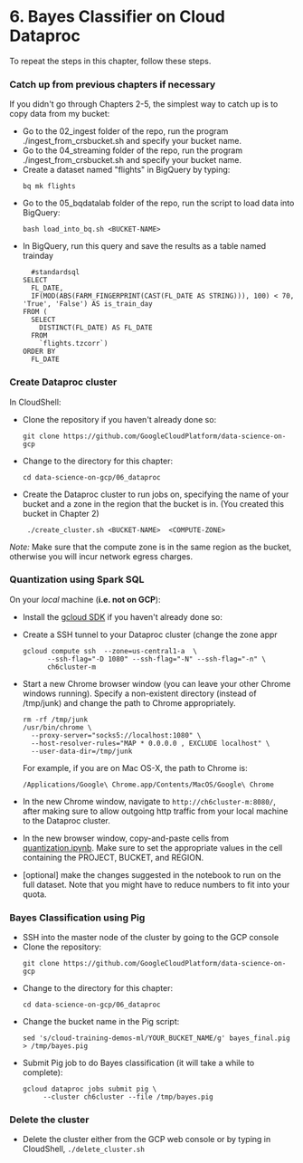 # 6. Bayes Classifier on Cloud Dataproc

To repeat the steps in this chapter, follow these steps.

### Catch up from previous chapters if necessary
If you didn't go through Chapters 2-5, the simplest way to catch up is to copy data from my bucket:
* Go to the 02_ingest folder of the repo, run the program ./ingest_from_crsbucket.sh and specify your bucket name.
* Go to the 04_streaming folder of the repo, run the program ./ingest_from_crsbucket.sh and specify your bucket name.
* Create a dataset named "flights" in BigQuery by typing:
	```
	bq mk flights
	```
* Go to the 05_bqdatalab folder of the repo, run the script to load data into BigQuery:
	```
	bash load_into_bq.sh <BUCKET-NAME>
	```
* In BigQuery, run this query and save the results as a table named trainday
	```
	  #standardsql
	SELECT
	  FL_DATE,
	  IF(MOD(ABS(FARM_FINGERPRINT(CAST(FL_DATE AS STRING))), 100) < 70, 'True', 'False') AS is_train_day
	FROM (
	  SELECT
	    DISTINCT(FL_DATE) AS FL_DATE
	  FROM
	    `flights.tzcorr`)
	ORDER BY
	  FL_DATE
	```

### Create Dataproc cluster
In CloudShell:
* Clone the repository if you haven't already done so:
    ```
    git clone https://github.com/GoogleCloudPlatform/data-science-on-gcp
    ```
* Change to the directory for this chapter:
    ```
    cd data-science-on-gcp/06_dataproc
    ```
* Create the Dataproc cluster to run jobs on, specifying the name of your bucket and a 
  zone in the region that the bucket is in. (You created this bucket in Chapter 2)
   ```
    ./create_cluster.sh <BUCKET-NAME>  <COMPUTE-ZONE>
    ```
*Note:* Make sure that the compute zone is in the same region as the bucket, otherwise you will incur network egress charges.

### Quantization using Spark SQL
On your <em>local</em> machine (<b>i.e. not on GCP</b>):
* Install the <a href="https://cloud.google.com/sdk/downloads">gcloud SDK</a> if you haven't already done so:
* Create a SSH tunnel to your Dataproc cluster (change the zone appr
    ```
    gcloud compute ssh  --zone=us-central1-a  \
          --ssh-flag="-D 1080" --ssh-flag="-N" --ssh-flag="-n" \
          ch6cluster-m
    ```
* Start a new Chrome browser window (you can leave your other Chrome windows running).
  Specify a non-existent directory (instead of /tmp/junk) and change the path to Chrome
  appropriately.
    ```
    rm -rf /tmp/junk
    /usr/bin/chrome \
      --proxy-server="socks5://localhost:1080" \
      --host-resolver-rules="MAP * 0.0.0.0 , EXCLUDE localhost" \
      --user-data-dir=/tmp/junk
    ```
    For example, if you are on Mac OS-X, the path to Chrome is:
    ```
    /Applications/Google\ Chrome.app/Contents/MacOS/Google\ Chrome 
    ```
* In the new Chrome window, navigate to ```http://ch6cluster-m:8080/```, after making sure to allow
  outgoing http traffic from your local machine to the Dataproc cluster.

* In the new browser window, copy-and-paste cells from <a href="quantization.ipynb">quantization.ipynb</a>.
  Make sure to set the appropriate values in the cell containing the PROJECT, BUCKET, and REGION.
 
* [optional] make the changes suggested in the notebook to run on the full dataset.  Note that you might have to
  reduce numbers to fit into your quota.
  
### Bayes Classification using Pig
* SSH into the master node of the cluster by going to the GCP console
* Clone the repository:
    ```
    git clone https://github.com/GoogleCloudPlatform/data-science-on-gcp
    ```
* Change to the directory for this chapter:
    ```
    cd data-science-on-gcp/06_dataproc
    ```
* Change the bucket name in the Pig script:
    ```
    sed 's/cloud-training-demos-ml/YOUR_BUCKET_NAME/g' bayes_final.pig > /tmp/bayes.pig
    ```
* Submit Pig job to do Bayes classification (it will take a while to complete):
    ```
    gcloud dataproc jobs submit pig \
         --cluster ch6cluster --file /tmp/bayes.pig
    ```

### Delete the cluster
* Delete the cluster either from the GCP web console or by typing in CloudShell, ```./delete_cluster.sh```
 
